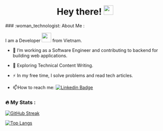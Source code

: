 <h1 align="center">
  Hey there!
  <img src="https://media.giphy.com/media/hvRJCLFzcasrR4ia7z/giphy.gif" width="30px"/>
</h1>
### :woman_technologist: About Me :

I am a Developer <img src="https://media.giphy.com/media/WUlplcMpOCEmTGBtBW/giphy.gif" width="30"> from Vietnam.
- :telescope: I’m working as a Software Engineer and contributing to backend for building web applications.

- :seedling: Exploring Technical Content Writing.

- :zap: In my free time, I solve problems and read tech articles.

- :mailbox:How to reach me: [![Linkedin Badge](https://img.shields.io/badge/-tund-blue?style=flat&logo=Linkedin&logoColor=white)](https://www.linkedin.com/in/ngductu/)

### :fire: My Stats :

[![GitHub Streak](http://github-readme-streak-stats.herokuapp.com?user=ductu67&theme=dark&background=000000)](https://git.io/streak-stats)

[![Top Langs](https://github-readme-stats.vercel.app/api/top-langs/?username=ductu67&layout=compact)](https://github.com/anuraghazra/github-readme-stats)

